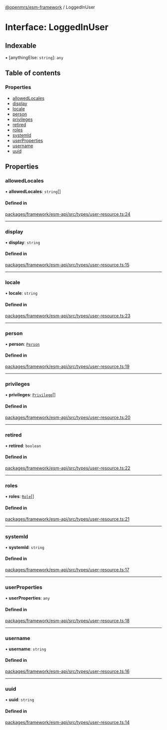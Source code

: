 [@openmrs/esm-framework](../API.md) / LoggedInUser

# Interface: LoggedInUser

## Indexable

▪ [anythingElse: `string`]: `any`

## Table of contents

### Properties

- [allowedLocales](LoggedInUser.md#allowedlocales)
- [display](LoggedInUser.md#display)
- [locale](LoggedInUser.md#locale)
- [person](LoggedInUser.md#person)
- [privileges](LoggedInUser.md#privileges)
- [retired](LoggedInUser.md#retired)
- [roles](LoggedInUser.md#roles)
- [systemId](LoggedInUser.md#systemid)
- [userProperties](LoggedInUser.md#userproperties)
- [username](LoggedInUser.md#username)
- [uuid](LoggedInUser.md#uuid)

## Properties

### allowedLocales

• **allowedLocales**: `string`[]

#### Defined in

[packages/framework/esm-api/src/types/user-resource.ts:24](https://github.com/nanfuka/openmrs-esm-core/blob/master/packages/framework/esm-api/src/types/user-resource.ts#L24)

___

### display

• **display**: `string`

#### Defined in

[packages/framework/esm-api/src/types/user-resource.ts:15](https://github.com/nanfuka/openmrs-esm-core/blob/master/packages/framework/esm-api/src/types/user-resource.ts#L15)

___

### locale

• **locale**: `string`

#### Defined in

[packages/framework/esm-api/src/types/user-resource.ts:23](https://github.com/nanfuka/openmrs-esm-core/blob/master/packages/framework/esm-api/src/types/user-resource.ts#L23)

___

### person

• **person**: [`Person`](Person.md)

#### Defined in

[packages/framework/esm-api/src/types/user-resource.ts:19](https://github.com/nanfuka/openmrs-esm-core/blob/master/packages/framework/esm-api/src/types/user-resource.ts#L19)

___

### privileges

• **privileges**: [`Privilege`](Privilege.md)[]

#### Defined in

[packages/framework/esm-api/src/types/user-resource.ts:20](https://github.com/nanfuka/openmrs-esm-core/blob/master/packages/framework/esm-api/src/types/user-resource.ts#L20)

___

### retired

• **retired**: `boolean`

#### Defined in

[packages/framework/esm-api/src/types/user-resource.ts:22](https://github.com/nanfuka/openmrs-esm-core/blob/master/packages/framework/esm-api/src/types/user-resource.ts#L22)

___

### roles

• **roles**: [`Role`](Role.md)[]

#### Defined in

[packages/framework/esm-api/src/types/user-resource.ts:21](https://github.com/nanfuka/openmrs-esm-core/blob/master/packages/framework/esm-api/src/types/user-resource.ts#L21)

___

### systemId

• **systemId**: `string`

#### Defined in

[packages/framework/esm-api/src/types/user-resource.ts:17](https://github.com/nanfuka/openmrs-esm-core/blob/master/packages/framework/esm-api/src/types/user-resource.ts#L17)

___

### userProperties

• **userProperties**: `any`

#### Defined in

[packages/framework/esm-api/src/types/user-resource.ts:18](https://github.com/nanfuka/openmrs-esm-core/blob/master/packages/framework/esm-api/src/types/user-resource.ts#L18)

___

### username

• **username**: `string`

#### Defined in

[packages/framework/esm-api/src/types/user-resource.ts:16](https://github.com/nanfuka/openmrs-esm-core/blob/master/packages/framework/esm-api/src/types/user-resource.ts#L16)

___

### uuid

• **uuid**: `string`

#### Defined in

[packages/framework/esm-api/src/types/user-resource.ts:14](https://github.com/nanfuka/openmrs-esm-core/blob/master/packages/framework/esm-api/src/types/user-resource.ts#L14)
